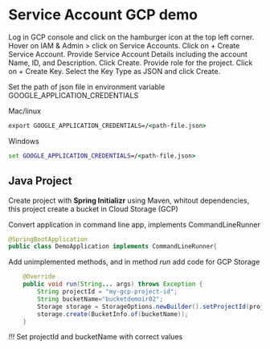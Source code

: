 # Service Account GCP demo

Log in  GCP console and click on the hamburger icon at the top left corner.
Hover on IAM & Admin > click on Service Accounts.
Click on + Create Service Account.
Provide Service Account Details including the account Name, ID, and Description. Click Create.
Provide role  for the project.
Click on + Create Key.
Select the Key Type as JSON and click Create. 

Set the path of json file in environment variable GOOGLE_APPLICATION_CREDENTIALS

Mac/linux

```cmd
export GOOGLE_APPLICATION_CREDENTIALS=/<path-file.json>
```
Windows
```cmd
set GOOGLE_APPLICATION_CREDENTIALS=/<path-file.json>
````
## Java Project
Create project with **Spring Initializr** using Maven, whitout dependencies, this project create a bucket in Cloud Storage (GCP)

Convert application in command line app, implements CommandLineRunner

```java
@SpringBootApplication
public class DemoApplication implements CommandLineRunner{
```

Add unimplemented methods, and in method *run* add code for GCP Storage

```java
	@Override
	public void run(String... args) throws Exception {
		String projectId = "my-gcp-project-id";
		String bucketName="bucketdemoir02";
		Storage storage = StorageOptions.newBuilder().setProjectId(projectId).build().getService();
		storage.create(BucketInfo.of(bucketName));
	}
```

*!!!* Set projectId and bucketName with correct values